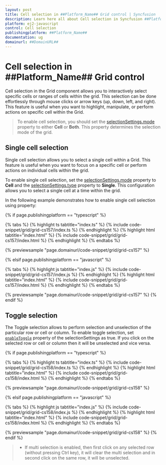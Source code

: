 ```yaml
---
layout: post
title: Cell selection in ##Platform_Name## Grid control | Syncfusion
description: Learn here all about Cell selection in Syncfusion ##Platform_Name## Grid control of Syncfusion Essential JS 2 and more.
platform: ej2-javascript
control: Cell selection 
publishingplatform: ##Platform_Name##
documentation: ug
domainurl: ##DomainURL##
---
```


# Cell selection in ##Platform_Name## Grid control

Cell selection in the Grid component allows you to interactively select specific cells or ranges of cells within the grid. This selection can be done effortlessly through mouse clicks or arrow keys (up, down, left, and right). This feature is useful when you want to highlight, manipulate, or perform actions on specific cell within the Grid.

> To enable cell selection, you should set the [selectionSettings.mode](../../api/grid/selectionSettings/#mode) property to either **Cell** or **Both**. This property determines the selection mode of the grid.

## Single cell selection 

Single cell selection allows you to select a single cell within a Grid. This feature is useful when you want to focus on a specific cell or perform actions on individual cells within the grid.

To enable single cell selection, set the [selectionSettings.mode](../../api/grid/selectionSettings/#mode) property to **Cell** and the [selectionSettings.type](../../api/grid/selectionSettings/#type) property to **Single**. This configuration allows you to select a single cell at a time within the grid.

In the following example demonstrates how to enable single cell selection using property:

{% if page.publishingplatform == "typescript" %}

 {% tabs %}
{% highlight ts tabtitle="index.ts" %}
{% include code-snippet/grid/grid-cs157/index.ts %}
{% endhighlight %}
{% highlight html tabtitle="index.html" %}
{% include code-snippet/grid/grid-cs157/index.html %}
{% endhighlight %}
{% endtabs %}
        
{% previewsample "page.domainurl/code-snippet/grid/grid-cs157" %}

{% elsif page.publishingplatform == "javascript" %}

{% tabs %}
{% highlight js tabtitle="index.js" %}
{% include code-snippet/grid/grid-cs157/index.js %}
{% endhighlight %}
{% highlight html tabtitle="index.html" %}
{% include code-snippet/grid/grid-cs157/index.html %}
{% endhighlight %}
{% endtabs %}

{% previewsample "page.domainurl/code-snippet/grid/grid-cs157" %}
{% endif %}

## Toggle selection

The Toggle selection allows to perform selection and unselection of the particular row or cell or column. To enable toggle selection, set [`enableToggle`](../../api/grid/selectionSettings/#enabletoggle) property of the selectionSettings as true. If you click on the selected row or cell or column then it will be unselected and vice versa.

{% if page.publishingplatform == "typescript" %}

 {% tabs %}
{% highlight ts tabtitle="index.ts" %}
{% include code-snippet/grid/grid-cs158/index.ts %}
{% endhighlight %}
{% highlight html tabtitle="index.html" %}
{% include code-snippet/grid/grid-cs158/index.html %}
{% endhighlight %}
{% endtabs %}
        
{% previewsample "page.domainurl/code-snippet/grid/grid-cs158" %}

{% elsif page.publishingplatform == "javascript" %}

{% tabs %}
{% highlight js tabtitle="index.js" %}
{% include code-snippet/grid/grid-cs158/index.js %}
{% endhighlight %}
{% highlight html tabtitle="index.html" %}
{% include code-snippet/grid/grid-cs158/index.html %}
{% endhighlight %}
{% endtabs %}

{% previewsample "page.domainurl/code-snippet/grid/grid-cs158" %}
{% endif %}

> * If multi selection is enabled, then first click on any selected row (without pressing Ctrl key), it will clear the multi selection and in second click on the same row, it will be unselected.